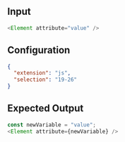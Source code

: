 
## Input
```javascript input
<Element attribute="value" />
```

## Configuration
```json configuration
{
  "extension": "js",
  "selection": "19-26"
}
```

## Expected Output
```javascript expected output
const newVariable = "value";
<Element attribute={newVariable} />
```

